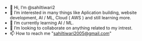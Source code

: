- 👋 Hi, I’m @sahiltiwari2
- 👀 I’m interested in many things like Aplication building, website development, AI / ML, Cloud ( AWS ) and still learning more.
- 🌱 I’m currently learning AI / ML. 
- 💞️ I’m looking to collaborate on anything related to my intrest. 
- 📫 How to reach me "sahiltiwari2005@gmail.com"


<!---
sahiltiwari2/sahiltiwari2 is a ✨ special ✨ repository because its `README.md` (this file) appears on your GitHub profile.
You can click the Preview link to take a look at your changes.
--->
